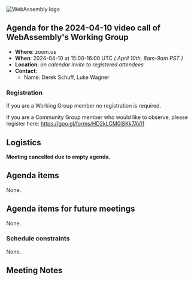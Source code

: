 ![WebAssembly logo](/images/WebAssembly.png)

## Agenda for the 2024-04-10 video call of WebAssembly's Working Group

- **Where**: zoom.us
- **When**: 2024-04-10 at 15:00-16:00 UTC *( April 10th, 8am-9am PST )*
- **Location**: *on calendar invite to registered attendees*
- **Contact**:
    - Name: Derek Schuff, Luke Wagner

### Registration

If you are a Working Group member no registration is required.

If you are a Community Group member who would like to observe, please register here: https://goo.gl/forms/HD2kLCM0iSKk7AVl1

## Logistics

**Meeting cancelled due to empty agenda.**

## Agenda items

None.

## Agenda items for future meetings

None.

### Schedule constraints

None.

## Meeting Notes
